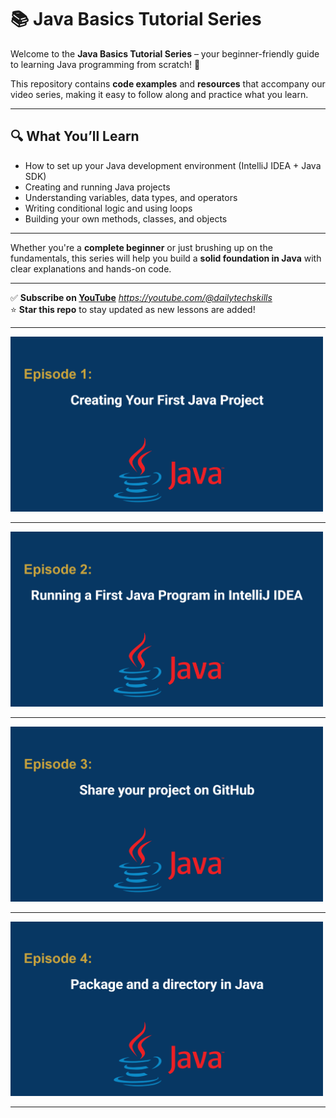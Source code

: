 # 📚 Java Basics Tutorial Series

Welcome to the **Java Basics Tutorial Series** – your beginner-friendly guide to learning Java programming from scratch! 🚀

This repository contains **code examples** and **resources** that accompany our video series, making it easy to follow along and practice what you learn.

---

## 🔍 What You’ll Learn

- How to set up your Java development environment (IntelliJ IDEA + Java SDK)
- Creating and running Java projects
- Understanding variables, data types, and operators
- Writing conditional logic and using loops
- Building your own methods, classes, and objects

---

Whether you're a **complete beginner** or just brushing up on the fundamentals, this series will help you build a **solid foundation in Java** with clear explanations and hands-on code.

---

✅ **Subscribe on [YouTube](#)** *https://youtube.com/@dailytechskills*  
⭐ **Star this repo** to stay updated as new lessons are added!

---

<a href="https://youtu.be/-3eLvkO-N78"> <img src="https://github.com/NoushinB/java_course/blob/master/src/main/resources/episods%20images/episod01.png?raw=true" width="500" alt="Episode 1"/> </a> <hr/> <a href="https://youtu.be/-3eLvkO-N78">
<img src="https://github.com/NoushinB/java_course/blob/master/src/main/resources/episods%20images/episod02.png?raw=true" width="500" alt="Episode 2"/> </a><hr/> <a href="https://youtu.be/aTGHSAkkEqI">
<img src="https://github.com/NoushinB/java_course/blob/master/src/main/resources/episods%20images/episod03.png?raw=true" width="500" alt="Episode 3"/> </a><hr/> <a href="https://youtu.be/9xTrzoMvb-0">
<img src="https://github.com/NoushinB/java_course/blob/master/src/main/resources/episods%20images/episod04.png?raw=true" width="500" alt="Episode 4"/> </a><hr/> <a href="https://youtu.be/wGhdWNwEA-k">





